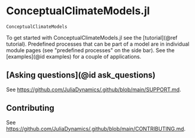 # ConceptualClimateModels.jl

```@docs
ConceptualClimateModels
```

To get started with ConceptualClimateModels.jl see the [tutorial](@ref tutorial).
Predefined processes that can be part of a model are in individual module pages
(see "predefined processes" on the side bar).
See the [examples](@id examples) for a couple of applications.

## [Asking questions](@id ask_questions)

See <https://github.com/JuliaDynamics/.github/blob/main/SUPPORT.md>.

## Contributing

See <https://github.com/JuliaDynamics/.github/blob/main/CONTRIBUTING.md>.